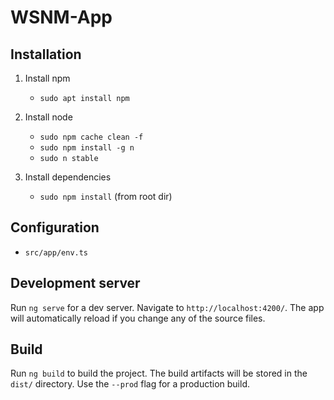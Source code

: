 # WSNM-App

## Installation
1) Install npm
    - `sudo apt install npm`

2) Install node
    - `sudo npm cache clean -f`
    - `sudo npm install -g n`
    - `sudo n stable`

3) Install dependencies
    - `sudo npm install` (from root dir)

## Configuration
- `src/app/env.ts`

## Development server
Run `ng serve` for a dev server. Navigate to `http://localhost:4200/`. The app will automatically reload if you change any of the source files.

## Build
Run `ng build` to build the project. The build artifacts will be stored in the `dist/` directory. Use the `--prod` flag for a production build.
